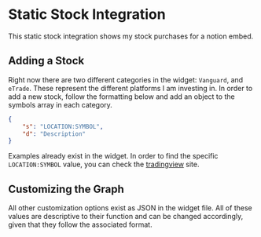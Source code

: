# Static Stock Integration

This static stock integration shows my stock purchases for a notion embed.

## Adding a Stock

Right now there are two different categories in the widget: `Vanguard`, and `eTrade`. 
These represent the different platforms I am investing in. In order to add a new stock,
follow the formatting below and add an object to the symbols array in each category.

```json
{
    "s": "LOCATION:SYMBOL",
    "d": "Description"
}
```

Examples already exist in the widget. In order to find the specific `LOCATION:SYMBOL` value,
you can check the [tradingview](https://www.tradingview.com/widget/market-overview/) site.

## Customizing the Graph

All other customization options exist as JSON in the widget file. All of these values are
descriptive to their function and can be changed accordingly, given that they follow the
associated format.
